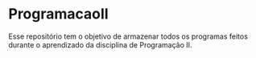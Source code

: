 # ProgramacaoII
 
Esse repositório tem o objetivo de armazenar todos os programas feitos durante o aprendizado da disciplina de Programação II. 


